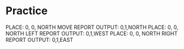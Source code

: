 # Practice

PLACE: 0, 0, NORTH
MOVE
REPORT
OUTPUT: 0,1,NORTH
PLACE: 0, 0, NORTH
LEFT
REPORT
OUTPUT: 0,1,WEST
PLACE: 0, 0, NORTH
RIGHT
REPORT
OUTPUT: 0,1,EAST
